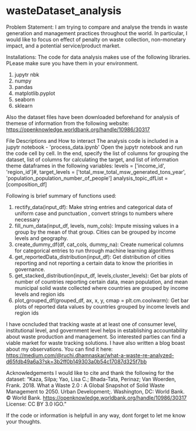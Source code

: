 # wasteDataset_analysis
Problem Statement:
I am trying to compare and analyse the trends in waste generation and management practices throughout the world. In particular, I would like to focus on effect of penalty on waste collection, non-monetary impact, and a potential service/product market.

Installations:
The code for data analysis makes use of the following libraries. PLease make sure you have them in your environment.
1. jupytr nbk
2. numpy
3. pandas
4. matplotlib.pyplot
5. seaborn
6. sklearn

Also the dataset files have been downloaded beforehand for analysis of themese of information from the following website:
https://openknowledge.worldbank.org/handle/10986/30317

File Descriptions and How to interact
The analysis code is included in a jupytr notebook - 'process_data.ipynb'
Open the jupytr notebook and run the code cell by cell.
In the end, specify the list of columns for grouping the dataset, list of columns for calculating the target, and list of information theme dataframes in the following variables:
          levels = ['income_id', 'region_id']#,
          target_levels = ['total_msw_total_msw_generated_tons_year', 'population_population_number_of_people']
          analysis_topic_dfList = [composition_df] 

Following is brief summary of functions used:
1. rectify_data(input_df): Make string entries and categorical data of uniform case and punctuation , convert strings to numbers where necessary
2. fill_num_data(input_df, levels, num_cols): Impute missing values in a group by the mean of that group. Cities can be grouped by income levels and geography. 
3. create_dummy_df(df, cat_cols, dummy_na): Create numerical columns for categorical entries to run through machine learning algorithms
4. get_reportedData_distribution(input_df): Get distribution of cities reporting and not reporting a certain data to know the priorities in governance. 
5. get_stacked_distribution(input_df, levels,cluster_levels): Get bar plots of number of countries reporting certain data, mean population, and mean municipal solid waste collected where countries are grouped by income levels and region ids
6. plot_grouped_df(grouped_df, ax,  x, y, cmap = plt.cm.coolwarm): Get bar plots of reported data values by countries grouped by income levels and region ids

I have ocncluded that tracking waste at at least one of consumer level, institutional level, and government level helps in establishing accountability about waste production and management. So interested parties can find a viable market for waste tracking solutions. I have also written a blog boast about my observations. You can find it here:
https://medium.com/@ruchi.dhamnaskar/what-a-waste-re-analyzed-d65fdb49a6a3?sk=3b2ff0b149303a0b54c17087d325f7bb


Acknowledgements
I would like to cite and thank the following for the dataset:
“Kaza, Silpa; Yao, Lisa C.; Bhada-Tata, Perinaz; Van Woerden, Frank. 2018. What a Waste 2.0 : A Global Snapshot of Solid Waste Management to 2050. Urban Development;. Washington, DC: World Bank. © World Bank. https://openknowledge.worldbank.org/handle/10986/30317 License: CC BY 3.0 IGO.”

If the code or information is helpfull in any way, dont forget to let me know your thoughts.
